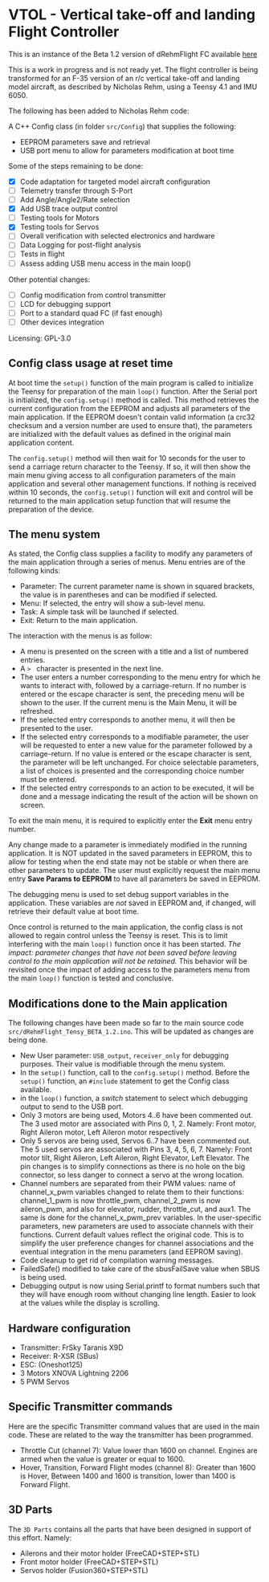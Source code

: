 # VTOL - Vertical take-off and landing Flight Controller

This is an instance of the Beta 1.2 version of dRehmFlight FC available [here](https://github.com/nickrehm/dRehmFlight)

This is a work in progress and is not ready yet. The flight controller is being transformed for an F-35 version of an r/c vertical take-off and landing model aircraft, as described by Nicholas Rehm, using a Teensy 4.1 and IMU 6050.

The following has been added to Nicholas Rehm code:

A C++ Config class (in folder `src/Config`) that supplies the following:

- EEPROM parameters save and retrieval
- USB port menu to allow for parameters modification at boot time

Some of the steps remaining to be done:

- [x] Code adaptation for targeted model aircraft configuration
- [ ] Telemetry transfer through S-Port
- [ ] Add Angle/Angle2/Rate selection
- [x] Add USB trace output control
- [ ] Testing tools for Motors
- [x] Testing tools for Servos
- [ ] Overall verification with selected electronics and hardware
- [ ] Data Logging for post-flight analysis
- [ ] Tests in flight
- [ ] Assess adding USB menu access in the main loop()

Other potential changes:

- [ ] Config modification from control transmitter
- [ ] LCD for debugging support
- [ ] Port to a standard quad FC (if fast enough)
- [ ] Other devices integration

Licensing: GPL-3.0

## Config class usage at reset time

At boot time the `setup()` function of the main program is called to initialize the Teensy for preparation of the main `loop()` function. After the Serial port is initialized, the `config.setup()` method is called. This method retrieves the current configuration from the EEPROM and adjusts all parameters of the main application. If the EEPROM doesn't contain valid information (a crc32 checksum and a version number are used to ensure that), the parameters are initialized with the default values as defined in the original main application content.

The `config.setup()` method will then wait for 10 seconds for the user to send a carriage return character to the Teensy. If so, it will then show the main menu giving access to all configuration parameters of the main application and several other management functions. If nothing is received within 10 seconds, the `config.setup()` function will exit and control will be returned to the main application setup function that will resume the preparation of the device.

## The menu system

As stated, the Config class supplies a facility to modify any parameters of the main application through a series of menus. Menu entries are of the following kinds:

- Parameter: The current parameter name is shown in squared brackets, the value is in parentheses and can be modified if selected.
- Menu: If selected, the entry will show a sub-level menu.
- Task: A simple task will be launched if selected.
- Exit: Return to the main application.

The interaction with the menus is as follow:

- A menu is presented on the screen with a title and a list of numbered entries.
- A `> ` character is presented in the next line.
- The user enters a number corresponding to the menu entry for which he wants to interact with, followed by a carriage-return. If no number is entered or the escape character is sent, the preceding menu will be shown to the user. If the current menu is the Main Menu, it will be refreshed.
- If the selected entry corresponds to another menu, it will then be presented to the user.
- If the selected entry corresponds to a modifiable parameter, the user will be requested to enter a new value for the parameter followed by a carriage-return. If no value is entered or the escape character is sent, the parameter will be left unchanged. For choice selectable parameters, a list of choices is presented and the corresponding choice number must be entered.
- If the selected entry corresponds to an action to be executed, it will be done and a message indicating the result of the action will be shown on screen.

To exit the main menu, it is required to explicitly enter the **Exit** menu entry number. 

Any change made to a parameter is immediately modified in the running application. It is NOT updated in the saved parameters in EEPROM, this to allow for testing when the end state may not be stable or when there are other parameters to update. The user must explicitly request the main menu entry **Save Params to EEPROM** to have all parameters be saved in EEPROM.

The debugging menu is used to set debug support variables in the application. These variables are *not* saved in EEPROM and, if changed, will retrieve their default value at boot time.

Once control is returned to the main application, the config class is not allowed to regain control unless the Teensy is reset. This is to limit interfering with the main `loop()` function once it has been started. *The impact: parameter changes that have not been saved before leaving control to the main application will not be retained.* This behavior will be revisited once the impact of adding access to the parameters menu from the main `loop()` function is tested and conclusive.

## Modifications done to the Main application

The following changes have been made so far to the main source code `src/dRehmFlight_Tensy_BETA_1.2.ino`. This will be updated as changes are being done.

- New User parameter: `USB_output`, `receiver_only` for debugging purposes. Their value is modifiable through the menu system.
- In the `setup()` function, call to the `config.setup()` method. Before the `setup()` function, an `#include` statement to get the Config class available.
- in the `loop()` function, a *switch* statement to select which debugging output to send to the USB port.
- Only 3 motors are being used, Motors 4..6 have been commented out. The 3 used motor are associated with Pins 0, 1, 2. Namely: Front motor, Right Aileron motor, Left Aileron motor respectively
- Only 5 servos are being used, Servos 6..7 have been commented out. The 5 used servos are associated with Pins 3, 4, 5, 6, 7. Namely: Front motor tilt, Right Aileron, Left Aileron, Right Elevator, Left Elevator. The pin changes is to simplify connections as there is no hole on the big connector, so less danger to connect a servo at the wrong location.
- Channel numbers are separated from their PWM values: name of channel_x_pwm variables changed to relate them to their functions: channel_1_pwm is now throttle_pwm, channel_2_pwm is now aileron_pwm, and also for elevator, rudder, throttle_cut, and aux1. The same is done for the channel_x_pwm_prev variables. In the user-specific parameters, new parameters are used to associate channels with their functions. Current default values reflect the original code. This is to simplify the user preference changes for channel associations and the eventual integration in the menu parameters (and EEPROM saving).
- Code cleanup to get rid of compilation warning messages.
- FailedSafe() modified to take care of the sbusFailSave value when SBUS is being used.
- Debugging output is now using Serial.printf to format numbers such that they will have enough room without changing line length. Easier to look at the values while the display is scrolling.
  
## Hardware configuration

- Transmitter: FrSky Taranis X9D
- Receiver: R-XSR (SBus)
- ESC: (Oneshot125)
- 3 Motors XNOVA Lightning 2206
- 5 PWM Servos

## Specific Transmitter commands

Here are the specific Transmitter command values that are used in the main code. These are related to the way the transmitter has been programmed.

- Throttle Cut (channel 7): Value lower than 1600 on channel. Engines are armed when the value is greater or equal to 1600.
- Hover, Transition, Forward Flight modes (channel 8): Greater than 1600 is Hover, Between 1400 and 1600 is transition, lower than 1400 is Forward Flight. 

## 3D Parts

The `3D Parts` contains all the parts that have been designed in support of this effort. Namely:

- Ailerons and their motor holder (FreeCAD+STEP+STL)
- Front motor holder (FreeCAD+STEP+STL)
- Servos holder (Fusion360+STEP+STL)


